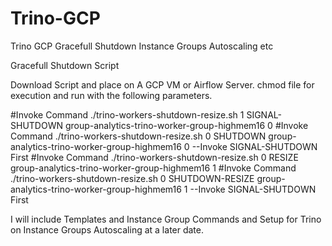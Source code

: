 # Trino-GCP
Trino GCP Gracefull Shutdown Instance Groups Autoscaling etc

Gracefull Shutdown Script

Download Script and place on A GCP VM or Airflow Server. chmod file for execution and run with the following parameters.

#Invoke Command ./trino-workers-shutdown-resize.sh 1 SIGNAL-SHUTDOWN group-analytics-trino-worker-group-highmem16 0
#Invoke Command ./trino-workers-shutdown-resize.sh 0 SHUTDOWN group-analytics-trino-worker-group-highmem16 0 --Invoke SIGNAL-SHUTDOWN First
#Invoke Command ./trino-workers-shutdown-resize.sh 0 RESIZE group-analytics-trino-worker-group-highmem16 1
#Invoke Command ./trino-workers-shutdown-resize.sh 0 SHUTDOWN-RESIZE group-analytics-trino-worker-group-highmem16 1 --Invoke SIGNAL-SHUTDOWN First

I will include Templates and Instance Group Commands and Setup for Trino on Instance Groups Autoscaling at a later date.
